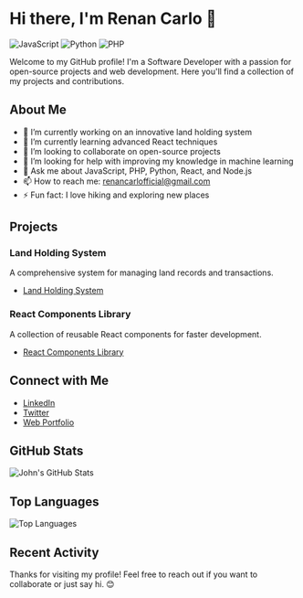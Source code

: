 # Hi there, I'm Renan Carlo 👋

![JavaScript](https://img.shields.io/badge/language-JavaScript-yellow)
![Python](https://img.shields.io/badge/language-Python-blue)
![PHP](https://img.shields.io/badge/language-PHP-purple)

Welcome to my GitHub profile! I'm a Software Developer with a passion for open-source projects and web development. Here you'll find a collection of my projects and contributions.

## About Me

- 🔭 I’m currently working on an innovative land holding system
- 🌱 I’m currently learning advanced React techniques
- 👯 I’m looking to collaborate on open-source projects
- 🤔 I’m looking for help with improving my knowledge in machine learning
- 💬 Ask me about JavaScript, PHP, Python, React, and Node.js
- 📫 How to reach me: renancarlofficial@gmail.com
- ⚡ Fun fact: I love hiking and exploring new places

## Projects

### Land Holding System
A comprehensive system for managing land records and transactions.
- [Land Holding System](https://github.com/yourusername/land-holding-system)

### React Components Library
A collection of reusable React components for faster development.
- [React Components Library](https://github.com/yourusername/react-components-library)

## Connect with Me

- [LinkedIn](https://www.linkedin.com/in/johndoe)
- [Twitter](https://twitter.com/johndoe)
- [Web Portfolio](http://dev.renancarlo.dns.army)

## GitHub Stats

![John's GitHub Stats](https://github-readme-stats.vercel.app/api?username=renancarlo&show_icons=true)

## Top Languages

![Top Languages](https://github-readme-stats.vercel.app/api/top-langs/?username=renancarlo&layout=compact)

## Recent Activity

<!--START_SECTION:activity-->
<!--END_SECTION:activity-->

Thanks for visiting my profile! Feel free to reach out if you want to collaborate or just say hi. 😊
